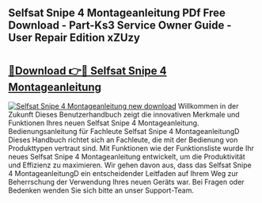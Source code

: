 ## Selfsat Snipe 4 Montageanleitung PDf Free Download - Part-Ks3 Service Owner Guide - User Repair Edition xZUzy

# <h2><a href="http://df6qd5q.blite.top/?on=Selfsat+Snipe+4+Montageanleitung">🔗Download 👉🔴 Selfsat Snipe 4 Montageanleitung</a></h2>

[![Selfsat Snipe 4 Montageanleitung new download](https://i.imgur.com/lujVjoI.png)](http://df6qd5q.blite.top/?on=Selfsat+Snipe+4+Montageanleitung)
Willkommen in der Zukunft Dieses Benutzerhandbuch zeigt die innovativen Merkmale und Funktionen Ihres neuen Selfsat Snipe 4 Montageanleitung. Bedienungsanleitung für Fachleute Selfsat Snipe 4 MontageanleitungD Dieses Handbuch richtet sich an Fachleute, die mit der Bedienung von Produkttypen vertraut sind. Mit Funktionen wie der Funktionsliste wurde Ihr neues Selfsat Snipe 4 Montageanleitung entwickelt, um die Produktivität und Effizienz zu maximieren. Wir gehen davon aus, dass das Selfsat Snipe 4 MontageanleitungD ein entscheidender Leitfaden auf Ihrem Weg zur Beherrschung der Verwendung Ihres neuen Geräts war. Bei Fragen oder Bedenken wenden Sie sich bitte an unser Support-Team.
